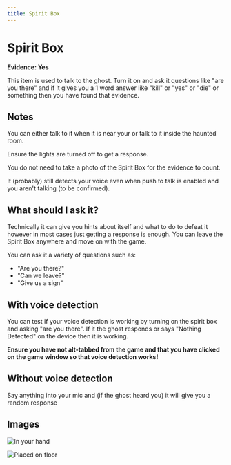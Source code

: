 ```yaml
---
title: Spirit Box
---
```


# Spirit Box

**Evidence: Yes**

This item is used to talk to the ghost. Turn it on and ask it questions like "are you there" and if it gives you a 1 word answer like "kill" or "yes" or "die" or something then you have found that evidence.

## Notes

You can either talk to it when it is near your or talk to it inside the haunted room.

Ensure the lights are turned off to get a response.

You do not need to take a photo of the Spirit Box for the evidence to count.

It (probably) still detects your voice even when push to talk is enabled and you aren't talking (to be confirmed).

## What should I ask it?

Technically it can give you hints about itself and what to do to defeat it however in most cases just getting a response is enough. You can leave the Spirit Box anywhere and move on with the game.

You can ask it a variety of questions such as:

- "Are you there?"
- "Can we leave?"
- "Give us a sign"

## With voice detection

You can test if your voice detection is working by turning on the spirit box and asking "are you there". If it the ghost responds or says "Nothing Detected" on the device then it is working.

**Ensure you have not alt-tabbed from the game and that you have clicked on the game window so that voice detection works!**

## Without voice detection

Say anything into your mic and (if the ghost heard you) it will give you a random response

## Images

![In your hand](./spirit_box_in_hand.png)

![Placed on floor](./spirit_box_placed.png)

